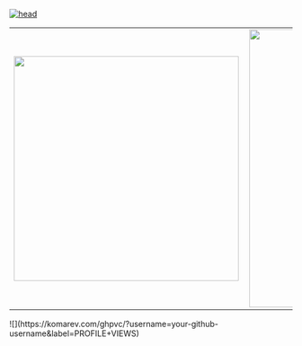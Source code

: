 <a href="https://ibb.co/crfpK49"><img src="https://i.ibb.co/9rKfmQ0/head.png" alt="head" border="0"></a>
<center>
<table>
    <tr>
        <td><img width="400px" align="left" src="https://github-readme-stats.vercel.app/api/top-langs/?username=ErciliaR&hide=html&layout=compact&theme=buefy" /></td>
        <td><img width="495px" align="left" src="https://github-readme-stats.vercel.app/api?username=ErciliaR&theme=buefy"/></td>
    </tr>   
</table>
</center>  
![](https://komarev.com/ghpvc/?username=your-github-username&label=PROFILE+VIEWS) 
